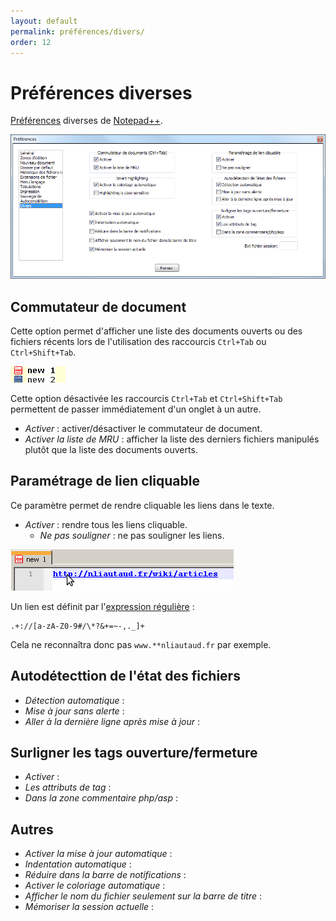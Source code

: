 ```yaml
---
layout: default
permalink: préférences/divers/
order: 12
---
```

# Préférences diverses

[Préférences](préférences.md) diverses de [Notepad++](notepad++.md).

![Interface](/images/preferences/12_divers.png)

## Commutateur de document

Cette option permet d'afficher une liste des documents ouverts ou des fichiers récents lors de l'utilisation des raccourcis `Ctrl+Tab` ou `Ctrl+Shift+Tab`.

![Commutateur de document](/images/notepadpp_commutateur.png)

Cette option désactivée les raccourcis `Ctrl+Tab` et `Ctrl+Shift+Tab` permettent de passer immédiatement d'un onglet à un autre.

- *Activer* : activer/désactiver le commutateur de document.
- *Activer la liste de MRU* : afficher la liste des derniers fichiers manipulés plutôt que la liste des documents ouverts.

## Paramétrage de lien cliquable

Ce paramètre permet de rendre cliquable les liens dans le texte.

- *Activer* : rendre tous les liens cliquable.
  - *Ne pas souligner* : ne pas souligner les liens.

![Un lien cliquable dans Notepad++](/images/notepadpp_lien-cliquable.png)

Un lien est définit par l'[expression régulière](expressions-régulières.md) :

```regex
.+://[a-zA-Z0-9#/\*?&+=~-,._]+
```

Cela ne reconnaîtra donc pas `www.**nliautaud.fr` par exemple.

## Autodétecttion de l'état des fichiers

- *Détection automatique* :
- *Mise à jour sans alerte*  :
- *Aller à la dernière ligne après mise à jour* :

## Surligner les tags ouverture/fermeture

- *Activer* :
- *Les attributs de tag* :
- *Dans la zone commentaire php/asp* :

## Autres

- *Activer la mise à jour automatique* :
- *Indentation automatique* :
- *Réduire dans la barre de notifications* :
- *Activer le coloriage automatique* :
- *Afficher le nom du fichier seulement sur la barre de titre* :
- *Mémoriser la session actuelle* :
